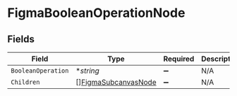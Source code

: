 # FigmaBooleanOperationNode


## Fields

| Field                                                  | Type                                                   | Required                                               | Description                                            |
| ------------------------------------------------------ | ------------------------------------------------------ | ------------------------------------------------------ | ------------------------------------------------------ |
| `BooleanOperation`                                     | **string*                                              | :heavy_minus_sign:                                     | N/A                                                    |
| `Children`                                             | [][FigmaSubcanvasNode](../../../figmasubcanvasnode.md) | :heavy_minus_sign:                                     | N/A                                                    |